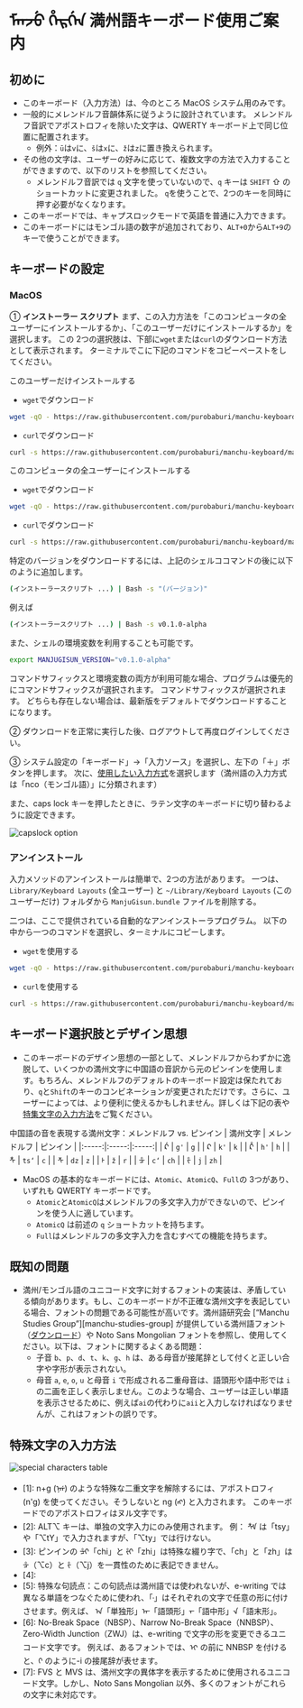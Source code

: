 # ᠮᠠᠨᠵᡠ ᡥᡝᡵᡤᡝᠨ 満州語キーボード使用ご案内

## 初めに

- このキーボード（入力方法）は、今のところ MacOS システム用のみです。
- 一般的にメレンドルフ音韻体系に従うように設計されています。 メレンドルフ音訳でアポストロフィを除いた文字は、QWERTY キーボード上で同じ位置に配置されます。
  - 例外：`ū`は`v`に、`š`は`x`に、`ž`は`z`に置き換えられます。
- その他の文字は、ユーザーの好みに応じて、複数文字の方法で入力することができますので、以下のリストを参照してください。
  - メレンドルフ音訳では `q` 文字を使っていないので、`q` キーは `SHIFT` ⇧ のショートカットに変更されました。 `q`を使うことで、2つのキーを同時に押す必要がなくなります。
- このキーボードでは、キャプスロックモードで英語を普通に入力できます。
- このキーボードにはモンゴル語の数字が追加されており、`ALT+0`から`ALT+9`のキーで使うことができます。

## キーボードの設定

### MacOS

① **インストーラー スクリプト** まず、この入力方法を「このコンピュータの全ユーザーにインストールするか」、「このユーザーだけにインストールするか」を選択します。 この 2つの選択肢は、下部に`wget`または`curl`のダウンロード方法として表示されます。 ターミナルでこに下記のコマンドをコピーペーストをしてください。

このユーザーだけインストールする

- `wget`でダウンロード

```bash
wget -qO - https://raw.githubusercontent.com/purobaburi/manchu-keyboard/main/macos_install_current_user.sh | bash
```

- `curl`でダウンロード

```bash
curl -s https://raw.githubusercontent.com/purobaburi/manchu-keyboard/main/macos_install_current_user.sh | bash
```

このコンピュータの全ユーザーにインストールする

- `wget`でダウンロード

```bash
wget -qO - https://raw.githubusercontent.com/purobaburi/manchu-keyboard/main/macos_install_all_users.sh | bash
```

- `curl`でダウンロード

```bash
curl -s https://raw.githubusercontent.com/purobaburi/manchu-keyboard/main/macos_install_all_users.sh | bash
```

特定のバージョンをダウンロードするには、上記のシェルココマンドの後に以下のように追加します。

```bash
(インストーラースクリプト ...) | Bash -s "(バージョン)"
```

例えば

```bash
(インストーラースクリプト ...) | Bash -s v0.1.0-alpha
```

また、シェルの環境変数を利用することも可能です。

```bash
export MANJUGISUN_VERSION="v0.1.0-alpha"
```

コマンドサフィックスと環境変数の両方が利用可能な場合、プログラムは優先的にコマンドサフィックスが選択されます。 コマンドサフィックスが選択されます。 どちらも存在しない場合は、最新版をデフォルトでダウンロードすることになります。

② ダウンロードを正常に実行した後、ログアウトして再度ログインしてください。

③ システム設定の「キーボード」→「入力ソース」を選択し、左下の「＋」ボタンを押します。 次に、[使用したい入力方式](#キーボード選択肢とデザイン思想)を選択します（満州語の入力方式は「nco（モンゴル語）」に分類されます）

また、caps lock キーを押したときに、ラテン文字のキーボードに切り替わるように設定できます。

![capslock option](/assets/capslock_option_EN.png)

### アンインストール

入力メソッドのアンインストールは簡単で、2つの方法があります。 一つは、` Library/Keyboard Layouts` (全ユーザー) と `~/Library/Keyboard Layouts` (このユーザーだけ) フォルダから `ManjuGisun.bundle` ファイルを削除する。

二つは、ここで提供されている自動的なアンインストーラプログラム。 以下の中から一つのコマンドを選択し、ターミナルにコピーします。

- `wget`を使用する

```bash
wget -qO - https://raw.githubusercontent.com/purobaburi/manchu-keyboard/main/macos_uninstall_all.sh | bash
```

- `curl`を使用する

```bash
curl -s https://raw.githubusercontent.com/purobaburi/manchu-keyboard/main/macos_uninstall_all.sh | bash
```

## キーボード選択肢とデザイン思想

- このキーボードのデザイン思想の一部として、メレンドルフからわずかに逸脱して、いくつかの満州文字に中国語の音訳から元のピンインを使用します。もちろん、メレンドルフのデフォルトのキーボード設定は保たれており、`q`と`Shift`のキーのコンビネーションが変更されただけです。さらに、ユーザーによっては、より便利に使えるかもしれません。詳しくは下記の表や[特集文字の入力方法](#特殊文字の入力方法)をご覧ください。

中国語の音を表現する満州文字：メレンドルフ vs. ピンイン
| 満州文字 | メレンドルフ | ピンイン |
|:-----:|:-----:|:-----:|
| ᡬ | `g'` | `g` |
| ᠺ | `k'` | `k` |
| ᡭ | `h'` | `h` |
| ᡮ | `ts‘` | `c` |
| ᡯ | `dz` | `z` |
| ᡰ | `ž` | `r` |
| ᡱ | `c‘` | `ch` |
| ᡷ | `j` | `zh` |

- MacOS の基本的なキーボードには、`Atomic`、`AtomicQ`、`Full`の 3つがあり、いずれも QWERTY キーボードです。
  - `Atomic`と`AtomicQ`はメレンドルフの多文字入力ができないので、ピンインを使う人に適しています。
  - `AtomicQ` は前述の `q` ショートカットを持ちます。
  - `Full`はメレンドルフの多文字入力を含むすべての機能を持ちます。

## 既知の問題

- 満州/モンゴル語のユニコード文字に対するフォントの実装は、矛盾している傾向があります。もし、このキーボードが不正確な満州文字を表記している場合、フォントの問題である可能性が高いです。満州語研究会 [“Manchu Studies Group”][manchu-studies-group] が提供している満州語フォント（[ダウンロード][ttf-fonts]）や Noto Sans Mongolian フォントを参照し、使用してください。以下は、フォントに関するよくある問題：
  - 子音 `b`、`p`、`d`、`t`、`k`、`g`、`h` は、ある母音が接尾辞として付くと正しい合字や字形が表示されない。
  - 母音 `a`, `e`, `o`, `u` と母音 `i` で形成される二重母音は、語頭形や語中形では `i` の二画を正しく表示しません。このような場合、ユーザーは正しい単語を表示させるために、例えば`ai`の代わりに`aii`と入力しなければなりませんが、これはフォントの誤りです。

## 特殊文字の入力方法

![special characters table](/assets/input_chart_JA.jpg)

- \[1\]: n+g (ᠨᡤ) のような特殊な二重文字を解除するには、アポストロフィ (n'g) を使ってください。そうしないと ng (ᠩ) と入力されます。 このキーボードでのアポストロフィはヌル文字です。
- \[2\]: ALT⌥ キーは、単独の文字入力にのみ使用されます。 例： ᡮᡟ は「tsy」や「⌥tY」で入力されますが、「⌥ty」では行けない。
- \[3\]: ピンインの ᡱᡳ「chi」と ᡷᡳ「zhi」は特殊な綴り字で、「ch」と「zh」は ᡱ（⌥c）と ᡷ（⌥j）を一貫性のために表記できません。
- \[4\]:
- \[5\]: 特殊な句読点：この句読点は満州語では使われないが、e-writing では異なる単語をつなぐために使われ、「`᠊`」はそれぞれの文字で任意の形に付けさせます。例えば、 ᠠ「単独形」ᠠ᠊「語頭形」᠊ᠠ᠊「語中形」᠊ᠠ「語末形」。
- \[6\]: No-Break Space（NBSP）、Narrow No-Break Space（NNBSP）、Zero-Width Junction（ZWJ）は、e-writing で文字の形を変更できるユニコード文字です。 例えば、あるフォントでは、ᡳ の前に NNBSP を付けると、ᡴ のように-i の接尾辞が表せます。
- \[7\]: FVS と MVS は、満州文字の異体字を表示するために使用されるユニコード文字。しかし、Noto Sans Mongolian 以外、多くのフォントがこれらの文字に未対応です。

<!-- References -->

[manchu-study-group]: https://www.manchustudiesgroup.org/
[ttf-fonts]: https://drive.google.com/file/d/1V8vG2MqvsvZVsrGY1WErma2ksxdfSuwb/view?usp=share_link
